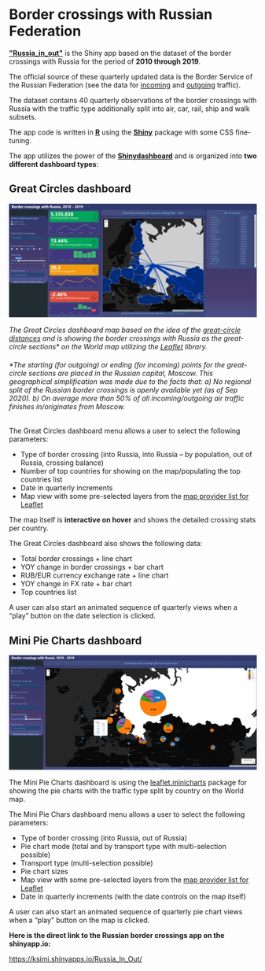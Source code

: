 # Border crossings with Russian Federation 
**["Russia_in_out"](
https://ksimi.shinyapps.io/Russia_In_Out/)** is the Shiny app based on the dataset of the border crossings with Russia for the period of **2010 through 2019**.

The official source of these quarterly updated data is the Border Service of the Russian Federation (see the data for [incoming](https://fedstat.ru/indicator/38479) and [outgoing](https://fedstat.ru/indicator/38479) traffic).

The dataset contains 40 quarterly observations of the border crossings with Russia with the traffic type additionally split into air, car, rail, ship and walk subsets.

The app code is written in **[R](https://www.r-project.org/about.html)** using the **[Shiny](https://shiny.rstudio.com/)** package with some CSS fine-tuning.

The app utilizes the power of the **[Shinydashboard](http://rstudio.github.io/shinydashboard/index.html)** and is organized into **two different dashboard types**:

## **Great Circles dashboard**

![alt text](https://github.com/Ksimi/Russia_in_out/blob/master/data-raw/great_circle.png)

_The Great Circles dashboard map based on the idea of the [great-circle distances](https://en.wikipedia.org/wiki/Great-circle_distance) and is showing the border crossings with Russia as the great-circle sections* on the World map utilizing the [Leaflet](https://leafletjs.com/) library._

###### _*The starting (for outgoing) or ending (for incoming) points for the great-circle sections are placed in the Russian capital, Moscow. This geographical simplification was made due to the facts that: a) No regional split of the Russian border crossings is openly available yet (as of Sep 2020). b) On average more than 50% of all incoming/outgoing air traffic finishes in/originates from Moscow._

The Great Circles dashboard menu allows a user to select the following parameters:

* Type of border crossing (into Russia, into Russia – by population, out of Russia, crossing balance)
* Number of top countries for showing on the map/populating the top countries list
* Date in quarterly increments
* Map view with some pre-selected layers from the [map provider list for Leaflet](http://leaflet-extras.github.io/leaflet-providers/preview/index.html)

The map itself is **interactive on hover** and shows the detailed crossing stats per country.

The Great Circles dashboard also shows the following data:

* Total border crossings + line chart
* YOY change in border crossings + bar chart
* RUB/EUR currency exchange rate + line chart
* YOY change in FX rate + bar chart
* Top countries list

A user can also start an animated sequence of quarterly views when a “play” button on the date selection is clicked.

## Mini Pie Charts dashboard

![alt text](https://github.com/Ksimi/Russia_in_out/blob/master/data-raw/mini_chart.png)

The Mini Pie Charts dashboard is using the [leaflet.minicharts](https://cran.r-project.org/web/packages/leaflet.minicharts/vignettes/introduction.html) package for showing the pie charts with the traffic type split by country on the World map.

The Mini Pie Chars dashboard menu allows a user to select the following parameters:

* Type of border crossing (into Russia, out of Russia)
* Pie chart mode (total and by transport type with multi-selection possible)
* Transport type (multi-selection possible)
* Pie chart sizes
* Map view with some pre-selected layers from the [map provider list for Leaflet](http://leaflet-extras.github.io/leaflet-providers/preview/index.html)
* Date in quarterly increments (with the date controls on the map itself)

A user can also start an animated sequence of quarterly pie chart views when a “play” button on the map is clicked.

**Here is the direct link to the Russian border crossings app on the shinyapp.io:**

https://ksimi.shinyapps.io/Russia_In_Out/

